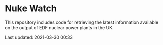 # Nuke Watch

This repository includes code for retrieving the latest information available on the output of EDF nuclear power plants in the UK.

Last updated: 2021-03-30 00:33